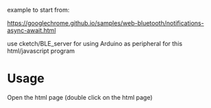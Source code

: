 example to start from:

https://googlechrome.github.io/samples/web-bluetooth/notifications-async-await.html

use cketch/BLE_server for using Arduino as peripheral for this html/javascript program

# Usage
Open the html page (double click on the html page)